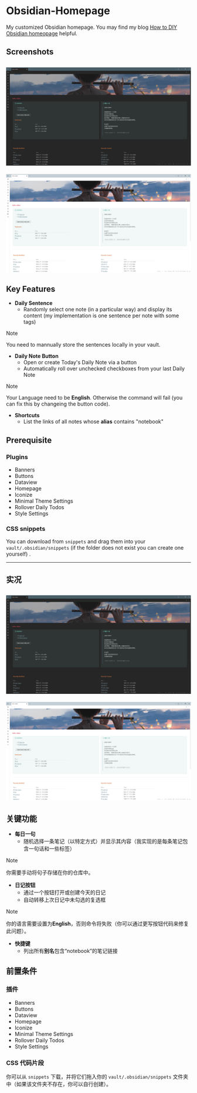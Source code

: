 # Obsidian-Homepage
My customized Obsidian homepage. You may find my blog [How to DIY Obsidian homeopage](https://ghost04718.github.io/skills/obsidian/2024/08/14/Obsidian-homepage.html) helpful.

## Screenshots
![screenshot](screenshots/dark.png)
---
![screenshot](screenshots/light.png)

## Key Features
- **Daily Sentence**
  - Randomly select one note (in a particular way) and display its content (my implementation is one sentence per note with some tags)
> [!Note]
> You need to mannually store the sentences locally in your vault.
- **Daily Note Button**
  - Open or create Today's Daily Note via a button
  - Automatically roll over unchecked checkboxes from your last Daily Note
> [!Note]
> Your Language need to be **English**. Otherwise the command will fail (you can fix this by changeing the button code).
- **Shortcuts**
  - List the links of all notes whose **alias** contains "notebook"

## Prerequisite
### Plugins
- Banners
- Buttons
- Dataview
- Homepage
- Iconize
- Minimal Theme Settings
- Rollover Daily Todos
- Style Settings
### CSS snippets
You can download from `snippets` and drag them into your `vault/.obsidian/snippets` (if the folder does not exist you can create one yourself) .

---
## 实况
![screenshot](screenshots/dark.png)
---
![screenshot](screenshots/light.png)

## 关键功能
- **每日一句**
  - 随机选择一条笔记（以特定方式）并显示其内容（我实现的是每条笔记包含一句话和一些标签）
> [!Note]
> 你需要手动将句子存储在你的仓库中。

- **日记按钮**
  - 通过一个按钮打开或创建今天的日记
  - 自动转移上次日记中未勾选的复选框
> [!Note]
> 你的语言需要设置为**English**，否则命令将失败（你可以通过更写按钮代码来修复此问题）。

- **快捷键**
  - 列出所有**别名**包含“notebook”的笔记链接

## 前置条件
### 插件
- Banners
- Buttons
- Dataview
- Homepage
- Iconize
- Minimal Theme Settings
- Rollover Daily Todos
- Style Settings
### CSS 代码片段
你可以从 `snippets` 下载，并将它们拖入你的 `vault/.obsidian/snippets` 文件夹中（如果该文件夹不存在，你可以自行创建）。
